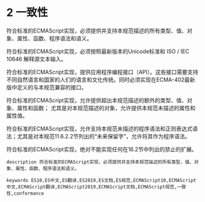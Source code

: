 # 2 一致性

符合标准的ECMAScript实现，必须提供并支持本规范描述的所有类型、值、对象、属性、函数、程序语法和语义。

符合标准的ECMAScript实现，必须按照最新版本的Unicode标准和 ISO / IEC 10646 解释源文本输入。 

符合标准的ECMAScript实现，提供应用程序编程接口（API）。这些接口需要支持不同自然语言和国家的人们的语言和文化传统。同时必须实现在ECMA-402最新版中定义的与本规范兼容的接口。 

符合标准的ECMAScript实现，允许提供超出本规范描述的额外的类型、值、对象、属性和函数； 尤其是对本规范描述的对象，允许提供本规范未描述的属性和属性值。

符合标准的ECMAScript实现，允许支持本规范未描述的程序语法和正则表达式语法；尤其是对本规范11.6.2.2节列出的“未来保留字”，允许将其作为程序语法。

符合标准的ECMAScript实现，绝对不能实现任何在16.2节中列出的禁止的扩展。 

```
description 符合标准的ECMAScript实现，必须提供并支持本规范描述的所有类型、值、对象、属性、函数、程序语法和语义。
```
```
keywords ES10,ES中文,ES翻译,ES2019,ES文档,ES规范,ECMAScript10,ECMAScript中文,ECMAScript翻译,ECMAScript2019,ECMAScript文档,ECMAScript规范,一致性,conformance
```
